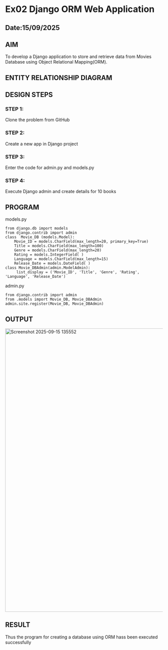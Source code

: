 # Ex02 Django ORM Web Application
## Date:15/09/2025

## AIM
To develop a Django application to store and retrieve data from Movies Database using Object Relational Mapping(ORM).

## ENTITY RELATIONSHIP DIAGRAM



## DESIGN STEPS

### STEP 1:
Clone the problem from GitHub

### STEP 2:
Create a new app in Django project

### STEP 3:
Enter the code for admin.py and models.py

### STEP 4:
Execute Django admin and create details for 10 books

## PROGRAM
models.py
```
from django.db import models
from django.contrib import admin
class  Movie_DB (models.Model):
    Movie_ID = models.CharField(max_length=20, primary_key=True)
    Title = models.CharField(max_length=100)
    Genre = models.CharField(max_length=20)
    Rating = models.IntegerField( )
    Language = models.CharField(max_length=15)
    Release_Date = models.DateField( )
class Movie_DBAdmin(admin.ModelAdmin):
     list_display = ('Movie_ID', 'Title', 'Genre', 'Rating', 'Language', 'Release_Date')
```

admin.py
```
from django.contrib import admin
from .models import Movie_DB, Movie_DBAdmin
admin.site.register(Movie_DB, Movie_DBAdmin)
```


## OUTPUT

<img width="1356" height="906" alt="Screenshot 2025-09-15 135552" src="https://github.com/user-attachments/assets/4c125d31-673e-4379-9604-3f76ba8a5b38" />




## RESULT
Thus the program for creating a database using ORM hass been executed successfully
